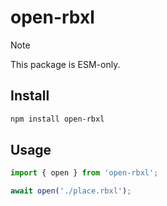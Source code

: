 # open-rbxl

> [!NOTE]  
> This package is ESM-only.

## Install

```bash
npm install open-rbxl
```

## Usage

```js
import { open } from 'open-rbxl';

await open('./place.rbxl');
```
